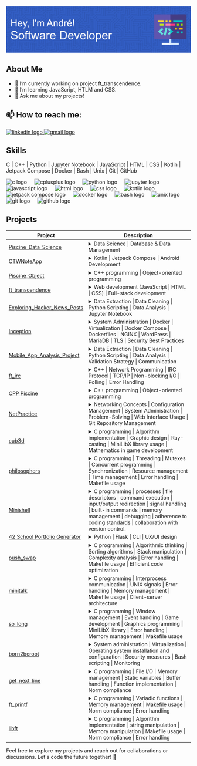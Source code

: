 ![André Francisco Baião Rolão Cândido da Silva](./github-header-image.png)

## About Me
- 🔭 I’m currently working on project ft_transcendence.
- 🌱 I’m learning JavaScript, HTLM and CSS.
- 💬 Ask me about my projects!

## 📫 How to reach me: 
<div>
  <a href="https://linkedin.com/in/andrefrancisco-" target="_blank">
    <img src="https://raw.githubusercontent.com/maurodesouza/profile-readme-generator/master/src/assets/icons/social/linkedin/default.svg" width="52" height="40" alt="linkedin logo"  />
  </a>
  <a href="mailto: andrefranciscorolao@gmail.com" target="_blank">
    <img src="https://raw.githubusercontent.com/maurodesouza/profile-readme-generator/master/src/assets/icons/social/gmail/default.svg" width="52" height="40" alt="gmail logo"  />
  </a>
</div>

## Skills
C | C++ | Python | Jupyter Notebook | JavaScript | HTML | CSS | Kotlin | Jetpack Compose | Docker | Bash | Unix | Git | GitHub
<div align="left">
  <img src="https://cdn.jsdelivr.net/gh/devicons/devicon/icons/c/c-original.svg" height="40" alt="c logo"  />
  <img width="12" />
  <img src="https://cdn.jsdelivr.net/gh/devicons/devicon/icons/cplusplus/cplusplus-original.svg" height="40" alt="cplusplus logo"  />
  <img width="12" />
  <img src="https://cdn.jsdelivr.net/gh/devicons/devicon/icons/python/python-original.svg" height="40" alt="python logo"  />
  <img width="12" />
  <img src="https://cdn.jsdelivr.net/gh/devicons/devicon/icons/jupyter/jupyter-original.svg" height="40" alt="jupyter logo"  />
  <img width="12" />
  <img src="https://cdn.jsdelivr.net/gh/devicons/devicon/icons/javascript/javascript-original.svg" height="40" alt="javascript logo"  />
  <img width="12" />
  <img src="https://cdn.jsdelivr.net/gh/devicons/devicon/icons/html5/html5-original.svg" height="40" alt="html logo"  />
  <img width="12" />
  <img src="https://cdn.jsdelivr.net/gh/devicons/devicon/icons/css3/css3-original.svg" height="40" alt="css logo"  />
  <img width="12" />
  <img src="https://cdn.jsdelivr.net/gh/devicons/devicon/icons/kotlin/kotlin-original.svg" height="40" alt="kotlin logo"  />
  <img width="12" />
  <img src="https://cdn.jsdelivr.net/gh/devicons/devicon/icons/jetpackcompose/jetpackcompose-original.svg" height="40" alt="jetpack compose logo"  />
  <img width="12" />
  <img src="https://cdn.jsdelivr.net/gh/devicons/devicon/icons/docker/docker-original.svg" height="40" alt="docker logo"  />
  <img width="12" />
  <img src="https://cdn.jsdelivr.net/gh/devicons/devicon/icons/bash/bash-original.svg" height="40" alt="bash logo"  />
  <img width="12" />
  <img src="https://cdn.jsdelivr.net/gh/devicons/devicon/icons/unix/unix-original.svg" height="40" alt="unix logo"  />
  <img width="12" />
  <img src="https://cdn.jsdelivr.net/gh/devicons/devicon/icons/git/git-original.svg" height="40" alt="git logo"  />
  <img width="12" />
  <img src="https://cdn.jsdelivr.net/gh/devicons/devicon/icons/github/github-original.svg" height="40" alt="github logo"  />
</div>

## Projects

| Project | Description |
| --- | --- |
| [Piscine_Data_Science](https://github.com/abaiao-r/Piscine_Data_Science)|  <details> <summary> Data Science \| Database & Data Management </summary> <br> **Objective:** Complete a series of interconnected tasks including database creation, data warehousing, data visualization, and analysis of current and future trends in data science. <br> **Relevance:** This project provides a holistic approach to learning data science, covering essential skills such as database management, data analysis, and visualization techniques. | </details>
| [CTWNoteApp](https://github.com/abaiao-r/CTWNoteApp)|  <details> <summary> Kotlin \| Jetpack Compose \| Android Development </summary> <br> **Objective:** Develop a simple note-taking app with features like note creation, editing, deletion, and sorting. <br> **Relevance:** Practice Android development using Kotlin and Jetpack Compose. | </details>
| [Piscine_Object](https://github.com/abaiao-r/Piscine_Object) | <details> <summary> C++ programming \| Object-oriented programming </summary> <br> **Objective:** Explore and practice C++ programming with various exercises. <br> **Relevance:** Delve into C++ programming and object-oriented concepts. |
| [ft_transcendence](https://github.com/abaiao-r/ft_transcendence) | <details> <summary> Web development (JavaScript \| HTML \| CSS) \| Full-stack development </summary> <br> **Objective:** Build a web-based platform for competitive multiplayer games. <br> **Relevance:** Focus on web development and full-stack development. |
| [Exploring_Hacker_News_Posts](https://github.com/abaiao-r/Exploring_Hacker_News_Posts) | <details> <summary> Data Extraction \| Data Cleaning \| Python Scripting \| Data Analysis \| Jupyter Notebook </summary> <br> **Objective:** This project involves analyzing a dataset of Hacker News posts to answer two primary questions:(1) Do "Ask HN" or "Show HN" posts receive more comments on average?; (2) Do posts created at a certain time receive more comments on average? <br> **Relevance:** Gain practical experience in extract data from datasets like csv, excell, cleaning data and analysing it |
| [Inception](https://github.com/abaiao-r/Inception) | <details> <summary> System Administration \| Docker \| Virtualization \| Docker Compose \| Dockerfiles \| NGINX \| WordPress \| MariaDB \| TLS \| Security Best Practices </summary> <br> **Objective:** Expand knowledge of system administration through Docker. Virtualize Docker images in a personal virtual machine, creating a small infrastructure with specific services and rules. <br> **Relevance:** Gain practical experience in Docker usage, virtualization, and infrastructure setup. |
| [Mobile_App_Analysis_Project](https://github.com/abaiao-r/Mobile_App_Data_Analysis_Project) | <details> <summary> Data Extraction \| Data Cleaning \| Python Scripting \| Data Analysis \| Validation Strategy \| Communication </summary> <br> **Objective:** The project aims to analyze mobile app trends, focusing on Google Play and the App Store datasets, to provide actionable insights for developers to maximize user engagement and ad revenue in the dynamic field of mobile app development. <br> **Relevance:** Gain practical experience in Docker usage, virtualization, and infrastructure setup. |
| [ft_irc](https://github.com/abaiao-r/ft_irc) | <details> <summary> C++ \| Network Programming \| IRC Protocol \| TCP/IP \| Non-blocking I/O \| Polling \| Error Handling </summary> <br> **Objective:** Develop an IRC server in C++, adhering to IRC standards. Create a robust server capable of handling multiple clients simultaneously and supporting essential IRC functionalities. <br> **Relevance:** Gain practical experience in network programming, socket programming, and implementing IRC server functionalities. |
| [CPP Piscine](https://github.com/abaiao-r/CPP_Piscine) | <details> <summary> C++ programming \| Object-oriented programming </summary> <br> **Objective:** Explore and practice C++ programming with various exercises. <br> **Relevance:** Delve into C++ programming and object-oriented concepts. |
| [NetPractice](https://github.com/abaiao-r/net_practice) | <details> <summary> Networking Concepts \| Configuration Management \| System Administration \| Problem-Solving \| Web Interface Usage \| Git Repository Management </summary> <br> **Objective:** Undertake a practical exploration of networking concepts through a System Administration exercise. <br> **Relevance:** Gain hands-on experience in networking concepts, addressing, and problem-solving related to network configurations. |
| [cub3d](https://github.com/abaiao-r/cub3d) | <details> <summary> C programming \| Algorithm implementation \| Graphic design \| Ray-casting \| MiniLibX library usage \| Mathematics in game development </summary> <br> **Objective:** Create a 3D graphical representation of a maze inspired by the classic Wolfenstein 3D game. <br> **Relevance:** Enhance skills in C programming, algorithm implementation, and graphic design. |
| [philosophers](https://github.com/abaiao-r/philosophers) | <details> <summary> C programming \| Threading \| Mutexes \| Concurrent programming \| Synchronization \| Resource management \| Time management \| Error handling \| Makefile usage </summary> <br> **Objective:** Simulate the dining philosophers problem using threads and mutexes. <br> **Relevance:** Provides hands-on experience in working with threads and mutexes, essential concepts in concurrent programming. <br> |
| [Minishell](https://github.com/abaiao-r/minishell) | <details> <summary> C programming \| processes \| file descriptors \| command execution \| input/output redirection \| signal handling \| built-in commands \| memory management \| debugging \| adherence to coding standards \| collaboration with version control. </summary> <br> **Objective:** Develop a robust custom shell, Minishell, in C, focusing on process management, file descriptors, and command execution for efficient command-line interactions. <br> **Relevance:** Minishell showcases expertise in low-level programming, system calls, and file descriptors, thus being an invaluable project for demonstrating advanced technical skills sought after by employers in software development |
| [42 School Portfolio Generator](https://github.com/abaiao-r/42-Portfolio-Generator) | <details><summary>Python \| Flask \| CLI \| UX/UI design</summary> <br> **Objective:** Provide 42 students with an efficient tool for generating and visualizing project portfolios. <br> **Relevance:** Demonstrated proficiency in API integration, automation, and web development. |
| [push_swap](https://github.com/abaiao-r/push_swap) | <details> <summary> C programming \| Algorithmic thinking \| Sorting algorithms \| Stack manipulation \| Complexity analysis \| Error handling \| Makefile usage \| Efficient code optimization </summary> <br> **Objective:** Implement a sorting algorithm in C using two stacks and a set of operations. <br> **Relevance:** Develop algorithmic and sorting skills, understand complexity in sorting algorithms, and practice C programming. |
| [minitalk](https://github.com/abaiao-r/minitalk) | <details> <summary> C programming \| Interprocess communication \| UNIX signals \| Error handling \| Memory management \| Makefile usage \| Client-server architecture </summary> <br> **Objective:** Create a small data exchange program using UNIX signals. <br> **Relevance:** Familiarize with interprocess communication using signals, error handling, and efficient string transmission. |
| [so_long](https://github.com/abaiao-r/so_long) | <details> <summary> C programming \| Window management \| Event handling \| Game development \| Graphics programming \| MiniLibX library \| Error handling \| Memory management \| Makefile usage </summary> <br> **Objective:** Develop a small 2D game improving skills in window management, event handling, color usage, and texture management. <br> **Relevance:** Focuses on developing fundamental skills required for creating graphical applications. |(
| [born2beroot](https://github.com/abaiao-r/born2beroot) | <details> <summary> System administration \| Virtualization \| Operating system installation and configuration \| Security measures \| Bash scripting \| Monitoring </summary> <br> **Objective:** Set up a virtual machine with specific rules, including the installation and configuration of an operating system, security measures, and the creation of a monitoring script. <br> **Relevance:** Gain practical experience in setting up and securing a virtual machine, understanding system administration concepts. |
| [get_next_line](https://github.com/abaiao-r/get_next_line) | <details> <summary> C programming \| File I/O \| Memory management \| Static variables \| Buffer handling \| Function implementation \| Norm compliance </summary> <br> **Objective:** Create a function, get_next_line, which reads a line from a file descriptor. <br> **Relevance:** Learn a new concept in C programming (static variables), improve file reading skills, and implement a function to read lines conveniently. |
| [ft_printf](https://github.com/abaiao-r/ft_printf) | <details> <summary> C programming \| Variadic functions \| Memory management \| Makefile usage \| Norm compliance \| Error handling </summary> <br> **Objective:** Recode the printf() function in C, creating a library named libftprintf.a. <br> **Relevance:** Enhancing C programming skills, understanding variadic functions, and creating a custom printf() function. |
| [libft](https://github.com/abaiao-r/libft) | <details> <summary> C programming \| Algorithm implementation \| string manipulation \| Memory manipulation \| Makefile usage \| Norm compliance \| Error handling </summary> <br> **Objective:** Implement a C library containing general-purpose functions relied upon by programs. <br> **Relevance:** Understanding and implementing standard C library functions, enhancing C programming skills. |

<!-- Add more projects following the same structure -->

Feel free to explore my projects and reach out for collaborations or discussions. Let's code the future together! 🚀
